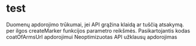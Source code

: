 # test
   Duomenų apdorojimo trūkumai, jei API grąžina klaidą ar tuščią atsakymą.
   per ilgos createMarker funkcijos parametro reikšmės.
  Pasikartojantis kodas coatOfArmsUrl apdorojimui
   Neoptimizuotas API užklausų apdorojimas